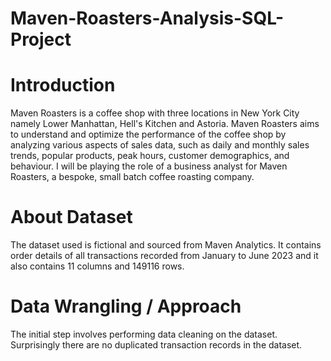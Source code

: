 # Maven-Roasters-Analysis-SQL-Project

# Introduction
Maven Roasters is a coffee shop with three locations in New York City namely Lower Manhattan, Hell's Kitchen and Astoria. Maven Roasters aims to understand and optimize the performance of the coffee shop by analyzing various aspects of sales data, such as daily and monthly sales trends, popular products, peak hours, customer demographics, and behaviour.
I will be playing the role of a business analyst for Maven Roasters, a bespoke, small batch coffee roasting company.

# About Dataset
The dataset used is fictional and sourced from Maven Analytics. It contains order details of all transactions recorded from January to June 2023 and it also contains 11 columns and 149116 rows.

# Data Wrangling / Approach
The initial step involves performing data cleaning on the dataset. Surprisingly there are no duplicated transaction records in the dataset.

